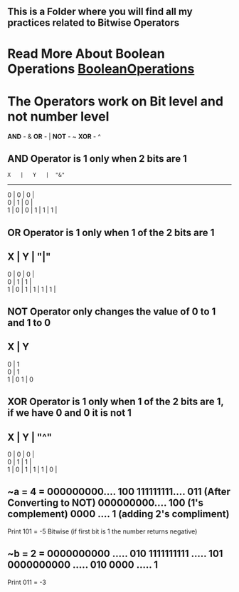 ## This is a Folder where you will find all my practices related to Bitwise Operators
# Read More About **Boolean Operations** [BooleanOperations](https://cplusplus.com/doc/boolean/)



# The Operators work on Bit level and not number level

**AND**     - &
**OR**      - |
**NOT**     - ~
**XOR**     - ^

AND Operator is 1 only when 2 bits are 1
----------------------------------------

    X   |   Y   |  "&"
------------------------
   0    |   0   |   0  |   
   0    |   1   |   0  |                                                               
   1    |   0   |   0  |
   1    |   1   |   1  |


OR Operator is 1 only when 1 of the 2 bits are 1
-------------------------------------------------



X   |    Y   |    "|"
------------------------
0    |   0   |   0  |   
0    |   1   |   1  |                                                               
1    |   0   |   1  |
1    |   1   |   1  |

NOT Operator only changes the value of 0 to 1 and 1 to 0
---------------------------------------------------------

 X   |   Y
------------------------
0    |   1   
0    |   1                                                              
1    |   0
1    |   0

XOR Operator is 1 only when 1 of the 2 bits are 1, if we have 0 and 0  it is not 1
-------------------------------------------------

X   |    Y   |    "^"
------------------------
0    |   0   |   0  |   
0    |   1   |   1  |                                                               
1    |   0   |   1  |
1    |   1   |   0  |

~a = 4 = 000000000.... 100
         111111111.... 011  (After Converting to NOT)
         000000000.... 100  (1's complement)
         0000     ....   1  (adding 2's compliment)
---------------------------------------------------------
Print                  101 = -5 Bitwise (if first bit is 1 the number returns negative)

~b = 2 = 0000000000 ..... 010
         1111111111 ..... 101
         0000000000 ..... 010
         0000       .....   1
-----------------------------------------------------------
Print                     011 = -3



